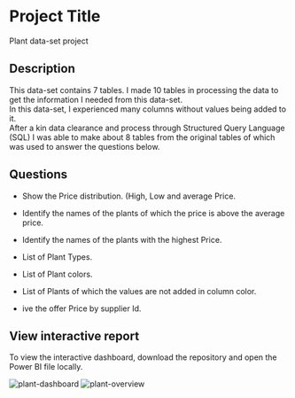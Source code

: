 # Project Title

Plant data-set project

## Description

This data-set contains 7 tables. I made 10 tables in processing the data to get the information I needed from this data-set.  
In this data-set, I experienced many columns without values being added to it.    
After a kin data clearance and process through Structured Query Language (SQL)  I was able to  make about  8 tables from the original tables of which was used to answer the questions below.

## Questions  

- Show the Price distribution. (High, Low and average Price.

- Identify the names of the plants of which the price is above the average price.

- Identify the names of the plants with the highest Price.

- List of Plant  Types.

- List of Plant colors.

- List of Plants of which the values are not added in column color.

- ive the offer Price by supplier Id.


## View interactive report  

To view the interactive dashboard, download the repository and open the Power BI file locally.   

![plant-dashboard](https://github.com/Salumpharesy/data-analysis-projects/assets/105717610/2ae22ed4-be30-42a1-90b2-7d95a06c2e34)
![plant-overview](https://github.com/Salumpharesy/data-analysis-projects/assets/105717610/12270967-468a-4880-8d6d-3da7edb85922)

